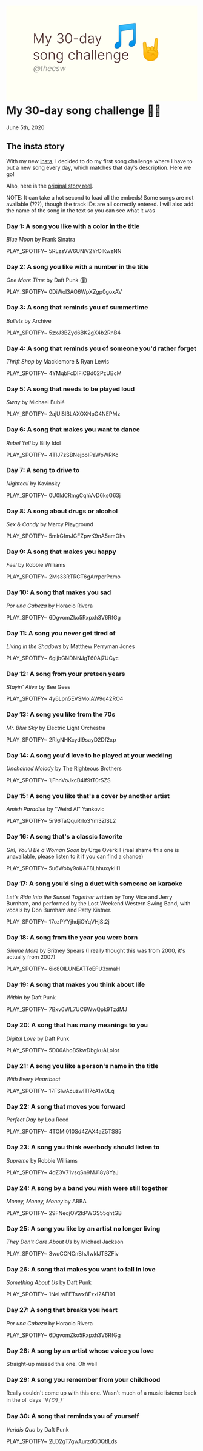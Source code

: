![preview](./preview.png)
My 30-day song challenge 🎵🤘
===========================

June 5th, 2020

The insta story
---------------

With my new [insta](https://www.instagram.com/sandy_uraz/), I decided to
do my first song challenge where I have to put a new song every day,
which matches that day\'s description. Here we go!

Also, here is the [original story
reel](https://www.instagram.com/stories/highlights/17848385216106957/).

NOTE: It can take a hot second to load all the embeds! Some songs are
not available (???), though the track IDs are all correctly entered. I
will also add the name of the song in the text so you can see what it
was

### Day 1: A song you like with a color in the title

*Blue Moon* by Frank Sinatra

PLAY_SPOTIFY~ 5RLzsVW6UNiV2YrOlKwzNN

### Day 2: A song you like with a number in the title

*One More Time* by Daft Punk (💌)

PLAY_SPOTIFY~ 0DiWol3AO6WpXZgp0goxAV

### Day 3: A song that reminds you of summertime

*Bullets* by Archive

PLAY_SPOTIFY~ 5zxJ3BZyd6BK2gX4b2RnB4

### Day 4: A song that reminds you of someone you\'d rather forget

*Thrift Shop* by Macklemore & Ryan Lewis

PLAY_SPOTIFY~ 4YMqbFcDIFiCBd02PzUBcM

### Day 5: A song that needs to be played loud

*Sway* by Michael Bublé

PLAY_SPOTIFY~ 2ajUl8lBLAXOXNpG4NEPMz

### Day 6: A song that makes you want to dance

*Rebel Yell* by Billy Idol

PLAY_SPOTIFY~ 4TIJ7zSBNejpoIPaWpWRKc

### Day 7: A song to drive to

*Nightcall* by Kavinsky

PLAY_SPOTIFY~ 0U0ldCRmgCqhVvD6ksG63j

### Day 8: A song about drugs or alcohol

*Sex & Candy* by Marcy Playground

PLAY_SPOTIFY~ 5mkGfmJGFZpwK9nA5amOhv

### Day 9: A song that makes you happy

*Feel* by Robbie Williams

PLAY_SPOTIFY~ 2Ms33RTRCT6gArrpcrPxmo

### Day 10: A song that makes you sad

*Por una Cabeza* by Horacio Rivera

PLAY_SPOTIFY~ 6DgvomZko5Rxpxh3V6RfGg

### Day 11: A song you never get tired of

*Living in the Shadows* by Matthew Perryman Jones

PLAY_SPOTIFY~ 6gijbGNDNNJgT60Aj7UCyc

### Day 12: A song from your preteen years

*Stayin\' Alive* by Bee Gees

PLAY_SPOTIFY~ 4y6Lpn5EVSMoiAW9q42RO4

### Day 13: A song you like from the 70s

*Mr. Blue Sky* by Electric Light Orchestra

PLAY_SPOTIFY~ 2RlgNHKcydI9sayD2Df2xp

### Day 14: A song you\'d love to be played at your wedding

*Unchained Melody* by The Righteous Brothers

PLAY_SPOTIFY~ 1jFhnVoJkcB4lf9tT0rSZS

### Day 15: A song you like that\'s a cover by another artist

*Amish Paradise* by \"Weird Al\" Yankovic

PLAY_SPOTIFY~ 5r96TaQquRrlo3Ym3ZlSL2

### Day 16: A song that\'s a classic favorite

*Girl, You\'ll Be a Woman Soon* by Urge Overkill (real shame this one is
unavailable, please listen to it if you can find a chance)

PLAY_SPOTIFY~ 5u6Woby9oKAF8LhhuxykH1

### Day 17: A song you\'d sing a duet with someone on karaoke

*Let\'s Ride Into the Sunset Together* written by Tony Vice and Jerry
Burnham, and performed by the Lost Weekend Western Swing Band, with
vocals by Don Burnham and Patty Kistner.

PLAY_SPOTIFY~ 17ozPYYjhdjiOYqVHjSt2j

### Day 18: A song from the year you were born

*Gimme More* by Britney Spears (I really thought this was from 2000,
it\'s actually from 2007)

PLAY_SPOTIFY~ 6ic8OlLUNEATToEFU3xmaH

### Day 19: A song that makes you think about life

*Within* by Daft Punk

PLAY_SPOTIFY~ 7Bxv0WL7UC6WwQpk9TzdMJ

### Day 20: A song that has many meanings to you

*Digital Love* by Daft Punk

PLAY_SPOTIFY~ 5D06AhoBSkwDbgkuALoIot

### Day 21: A song you like a person\'s name in the title

*With Every Heartbeat*

PLAY_SPOTIFY~ 17FSlwAcuzwITI7cA1w0Lq

### Day 22: A song that moves you forward

*Perfect Day* by Lou Reed

PLAY_SPOTIFY~ 4TOMI010Sd4ZAX4aZ5TS85

### Day 23: A song you think everbody should listen to

*Supreme* by Robbie Williams

PLAY_SPOTIFY~ 4dZ3V71vsqSn9MJ18y8YaJ

### Day 24: A song by a band you wish were still together

*Money, Money, Money* by ABBA

PLAY_SPOTIFY~ 29FNeqjOV2kPWGS55qhtGB

### Day 25: A song you like by an artist no longer living

*They Don\'t Care About Us* by Michael Jackson

PLAY_SPOTIFY~ 3wuCCNCnBhJlwkIJTBZFiv

### Day 26: A song that makes you want to fall in love

*Something About Us* by Daft Punk

PLAY_SPOTIFY~ 1NeLwFETswx8Fzxl2AFl91

### Day 27: A song that breaks you heart

*Por una Cabeza* by Horacio Rivera

PLAY_SPOTIFY~ 6DgvomZko5Rxpxh3V6RfGg

### Day 28: A song by an artist whose voice you love

Straight-up missed this one. Oh well

### Day 29: A song you remember from your childhood

Really couldn\'t come up with this one. Wasn\'t much of a music listener
back in the ol\' days ¯\\\\_(ツ)_\_/¯

### Day 30: A song that reminds you of yourself

*Veridis Quo* by Daft Punk

PLAY_SPOTIFY~ 2LD2gT7gwAurzdQDQtILds
